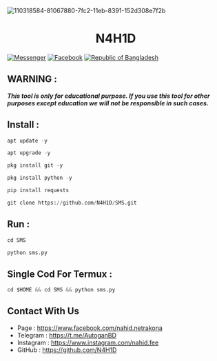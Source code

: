 ![110318584-81067880-7fc2-11eb-8391-152d308e7f2b](https://user-images.githubusercontent.com/90413704/138064859-98178dde-d6fd-422c-9aa4-a1ee7ccae2da.gif)
<h1 align="center">
N4H1D
</h1>

<a href="https://m.me/nahid.netrakona"><img title="Messenger" src="https://img.shields.io/badge/Chat-Messenger-blue?style=flat&logo=messenger"></a>
<a href="https://fb.com/nahid.netrakona"><img title="Facebook" src="https://img.shields.io/badge/View-Facebook-blue?style=flat&logo=Facebook"></a>
<a href="https://github.com/N4H1D"><img title="Republic of Bangladesh" src="https://img.shields.io/badge/REPUBLIC%20OF-BANGLADESH-green?colorA=%23ff0000&colorB=%23017e40&style=flat"></a> 
## WARNING : 
***This tool is only for educational purpose. If you use this tool for other purposes except education we will not be responsible in such cases.***
## Install :

```python
apt update -y
```
```python
apt upgrade -y
```
```python
pkg install git -y
```
```python
pkg install python -y
```
```python
pip install requests
```
```python
git clone https://github.com/N4H1D/SMS.git
```
## Run :
```python
cd SMS
```
```python
python sms.py
```
## Single Cod For Termux :
```python
cd $HOME && cd SMS && python sms.py
```

## **Contact With Us**

* Page : https://www.facebook.com/nahid.netrakona
* Telegram : https://t.me/AutoganBD
* Instagram : https://www.instagram.com/nahid.fee
* GitHub : https://github.com/N4H1D

